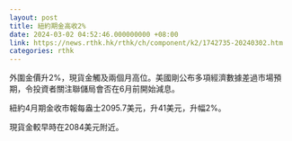 ```yaml
---
layout: post
title: 紐約期金高收2%
date: 2024-03-02 04:52:46.000000000 +08:00
link: https://news.rthk.hk/rthk/ch/component/k2/1742735-20240302.htm
categories: rthk
---
```


外圍金價升2%，現貨金觸及兩個月高位。美國剛公布多項經濟數據差過市場預期，令投資者關注聯儲局會否在6月前開始減息。

紐約4月期金收市報每盎士2095.7美元，升41美元，升幅2%。

現貨金較早時在2084美元附近。
